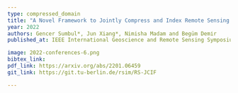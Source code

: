 ```yaml
---
type: compressed_domain
title: "A Novel Framework to Jointly Compress and Index Remote Sensing Images for Efficient Content-based Retrieval"
year: 2022
authors: Gencer Sumbul*, Jun Xiang*, Nimisha Madam and Begüm Demіr
published_at: IEEE International Geoscience and Remote Sensing Symposium, Kuala Lumpur, Malaysia, 2022

image: 2022-conferences-6.png
bibtex_link:
pdf_link: https://arxiv.org/abs/2201.06459
git_link: https://git.tu-berlin.de/rsim/RS-JCIF

---
```

